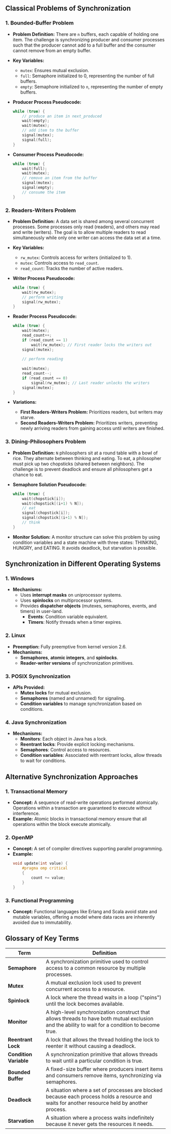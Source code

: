 
## Classical Problems of Synchronization

### 1. **Bounded-Buffer Problem**
- **Problem Definition:** There are `n` buffers, each capable of holding one item. The challenge is synchronizing producer and consumer processes such that the producer cannot add to a full buffer and the consumer cannot remove from an empty buffer.
  
- **Key Variables:**
  - `mutex`: Ensures mutual exclusion.
  - `full`: Semaphore initialized to 0, representing the number of full buffers.
  - `empty`: Semaphore initialized to `n`, representing the number of empty buffers.

- **Producer Process Pseudocode:**
  ```c
  while (true) {
      // produce an item in next_produced
      wait(empty);
      wait(mutex);
      // add item to the buffer
      signal(mutex);
      signal(full);
  }
  

- **Consumer Process Pseudocode:**
  ```c
  while (true) {
      wait(full);
      wait(mutex);
      // remove an item from the buffer
      signal(mutex);
      signal(empty);
      // consume the item
  }
  ```

### 2. **Readers-Writers Problem**
- **Problem Definition:** A data set is shared among several concurrent processes. Some processes only read (readers), and others may read and write (writers). The goal is to allow multiple readers to read simultaneously while only one writer can access the data set at a time.
  
- **Key Variables:**
  - `rw_mutex`: Controls access for writers (initialized to 1).
  - `mutex`: Controls access to `read_count`.
  - `read_count`: Tracks the number of active readers.

- **Writer Process Pseudocode:**
  ```c
  while (true) {
      wait(rw_mutex);
      // perform writing
      signal(rw_mutex);
  }
  ```

- **Reader Process Pseudocode:**
  ```c
  while (true) {
      wait(mutex);
      read_count++;
      if (read_count == 1) 
          wait(rw_mutex); // First reader locks the writers out
      signal(mutex);
      
      // perform reading
      
      wait(mutex);
      read_count--;
      if (read_count == 0)
          signal(rw_mutex); // Last reader unlocks the writers
      signal(mutex);
  }
  ```

- **Variations:**
  - **First Readers-Writers Problem:** Prioritizes readers, but writers may starve.
  - **Second Readers-Writers Problem:** Prioritizes writers, preventing newly arriving readers from gaining access until writers are finished.

### 3. **Dining-Philosophers Problem**
- **Problem Definition:** `N` philosophers sit at a round table with a bowl of rice. They alternate between thinking and eating. To eat, a philosopher must pick up two chopsticks (shared between neighbors). The challenge is to prevent deadlock and ensure all philosophers get a chance to eat.
  
- **Semaphore Solution Pseudocode:**
  ```c
  while (true) {
      wait(chopstick[i]);
      wait(chopstick[(i+1) % N]);
      // eat
      signal(chopstick[i]);
      signal(chopstick[(i+1) % N]);
      // think
  }
  ```

- **Monitor Solution:**
  A monitor structure can solve this problem by using condition variables and a state machine with three states: THINKING, HUNGRY, and EATING. It avoids deadlock, but starvation is possible.

## Synchronization in Different Operating Systems

### 1. **Windows**
- **Mechanisms:**
  - Uses **interrupt masks** on uniprocessor systems.
  - Uses **spinlocks** on multiprocessor systems.
  - Provides **dispatcher objects** (mutexes, semaphores, events, and timers) in user-land.
    - **Events**: Condition variable equivalent.
    - **Timers**: Notify threads when a timer expires.

### 2. **Linux**
- **Preemption:** Fully preemptive from kernel version 2.6.
- **Mechanisms:**
  - **Semaphores**, **atomic integers**, and **spinlocks**.
  - **Reader-writer versions** of synchronization primitives.

### 3. **POSIX Synchronization**
- **APIs Provided:**
  - **Mutex locks** for mutual exclusion.
  - **Semaphores** (named and unnamed) for signaling.
  - **Condition variables** to manage synchronization based on conditions.

### 4. **Java Synchronization**
- **Mechanisms:**
  - **Monitors**: Each object in Java has a lock.
  - **Reentrant locks**: Provide explicit locking mechanisms.
  - **Semaphores**: Control access to resources.
  - **Condition variables**: Associated with reentrant locks, allow threads to wait for conditions.

## Alternative Synchronization Approaches

### 1. **Transactional Memory**
- **Concept:** A sequence of read-write operations performed atomically. Operations within a transaction are guaranteed to execute without interference.
- **Example:** Atomic blocks in transactional memory ensure that all operations within the block execute atomically.

### 2. **OpenMP**
- **Concept:** A set of compiler directives supporting parallel programming.
- **Example:**
  ```c
  void update(int value) {
      #pragma omp critical
      {
          count += value;
      }
  }
  ```

### 3. **Functional Programming**
- **Concept:** Functional languages like Erlang and Scala avoid state and mutable variables, offering a model where data races are inherently avoided due to immutability.

## Glossary of Key Terms

| Term                  | Definition                                                                                  |
|-----------------------|----------------------------------------------------------------------------------------------|
| **Semaphore**          | A synchronization primitive used to control access to a common resource by multiple processes.|
| **Mutex**              | A mutual exclusion lock used to prevent concurrent access to a resource.                     |
| **Spinlock**           | A lock where the thread waits in a loop ("spins") until the lock becomes available.          |
| **Monitor**            | A high-level synchronization construct that allows threads to have both mutual exclusion and the ability to wait for a condition to become true. |
| **Reentrant Lock**     | A lock that allows the thread holding the lock to reenter it without causing a deadlock.     |
| **Condition Variable** | A synchronization primitive that allows threads to wait until a particular condition is true. |
| **Bounded Buffer**     | A fixed-size buffer where producers insert items and consumers remove items, synchronizing via semaphores. |
| **Deadlock**           | A situation where a set of processes are blocked because each process holds a resource and waits for another resource held by another process. |
| **Starvation**         | A situation where a process waits indefinitely because it never gets the resources it needs.  |

